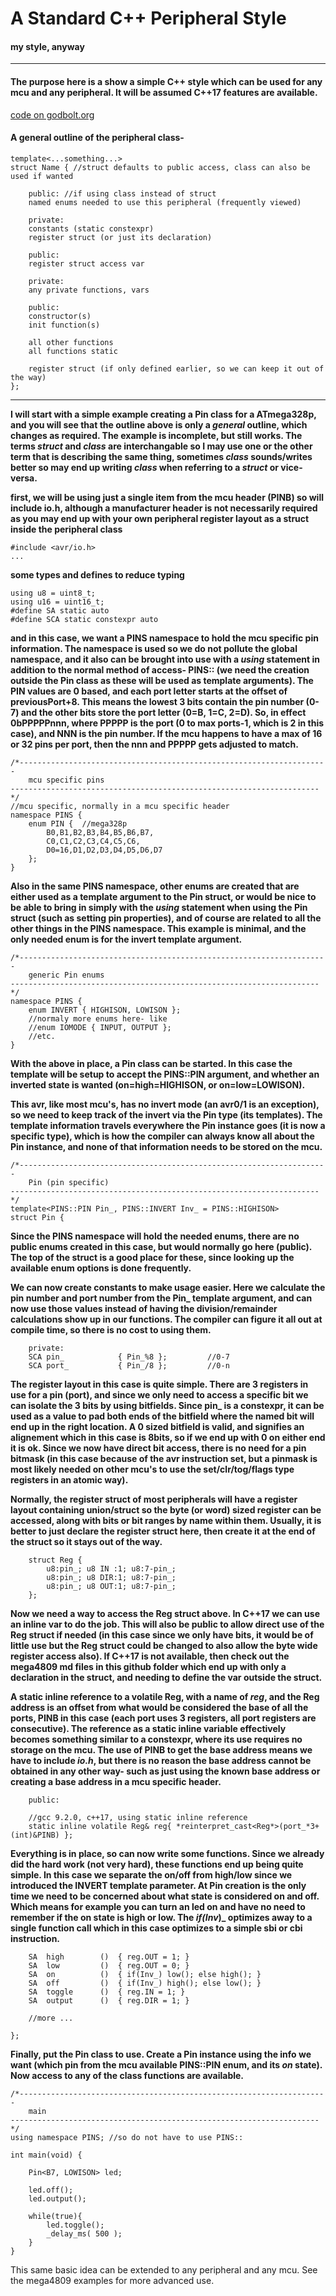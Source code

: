 # A Standard C++ Peripheral Style

#### my style, anyway
----------
#### The purpose here is a show a simple C++ style which can be used for any mcu and any peripheral. It will be assumed C++17 features are available.

[code on godbolt.org](https://godbolt.org/z/jbexW9)

#### A general outline of the peripheral class-

```
template<...something...>
struct Name { //struct defaults to public access, class can also be used if wanted

    public: //if using class instead of struct
    named enums needed to use this peripheral (frequently viewed)

    private:
    constants (static constexpr)
    register struct (or just its declaration)

    public:
    register struct access var
    
    private:
    any private functions, vars
    
    public:
    constructor(s)
    init function(s)

    all other functions
    all functions static
    
    register struct (if only defined earlier, so we can keep it out of the way)
};
```
----------
**I will start with a simple example creating a Pin class for a ATmega328p, and you will see that the outline above is only a _general_ outline, which changes as required. The example is incomplete, but still works. The terms _struct_ and _class_ are interchangable so I may use one or the other term that is describing the same thing, sometimes _class_ sounds/writes better so may end up writing _class_ when referring to a _struct_ or vice-versa.**


**first, we will be using just a single item from the mcu header (PINB) so will include io.h, although a manufacturer header is not necessarily required as you may end up with your own peripheral register layout as a struct inside the peripheral class**
```
#include <avr/io.h>
...
```
**some types and defines to reduce typing**
```
using u8 = uint8_t;
using u16 = uint16_t;
#define SA static auto
#define SCA static constexpr auto
```
**and in this case, we want a PINS namespace to hold the mcu specific pin information. The namespace is used so we do not pollute the global namespace, and it also can be brought into use with a _using_ statement in addition to the normal method of access- PINS:: (we need the creation outside the Pin class as these will be used as template arguments). The PIN values are 0 based, and each port letter starts at the offset of previousPort+8. This means the lowest 3 bits contain the pin number (0-7) and the other bits store the port letter (0=B, 1=C, 2=D). So, in effect 0bPPPPPnnn, where PPPPP is the port (0 to max ports-1, which is 2 in this case), and NNN is the pin number. If the mcu happens to have a max of 16 or 32 pins per port, then the nnn and PPPPP gets adjusted to match.**
```
/*---------------------------------------------------------------------
    mcu specific pins
---------------------------------------------------------------------*/
//mcu specific, normally in a mcu specific header
namespace PINS {
    enum PIN {  //mega328p
        B0,B1,B2,B3,B4,B5,B6,B7,
        C0,C1,C2,C3,C4,C5,C6,
        D0=16,D1,D2,D3,D4,D5,D6,D7
    };
}
```
**Also in the same PINS namespace, other enums are created that are either used as a template argument to the Pin struct, or would be nice to be able to bring in simply with the _using_ statement when using the Pin struct (such as setting pin properties), and of course are related to all the other things in the PINS namespace. This example is minimal, and the only needed enum is for the invert template argument.**
```
/*---------------------------------------------------------------------
    generic Pin enums
---------------------------------------------------------------------*/
namespace PINS {
    enum INVERT { HIGHISON, LOWISON };
    //normaly more enums here- like
    //enum IOMODE { INPUT, OUTPUT };
    //etc.
}
```
**With the above in place, a Pin class can be started. In this case the template will be setup to accept the PINS::PIN argument, and whether an inverted state is wanted (on=high=HIGHISON, or on=low=LOWISON).**

**This avr, like most mcu's, has no invert mode (an avr0/1 is an exception), so we need to keep track of the invert via the Pin type (its templates). The template information travels everywhere the Pin instance goes (it is now a specific type), which is how the compiler can always know all about the Pin instance, and none of that information needs to be stored on the mcu.**
```
/*---------------------------------------------------------------------
    Pin (pin specific)
---------------------------------------------------------------------*/
template<PINS::PIN Pin_, PINS::INVERT Inv_ = PINS::HIGHISON>
struct Pin {
```
**Since the PINS namespace will hold the needed enums, there are no public enums created in this case, but would normally go here (public). The top of the struct is a good place for these, since looking up the available enum options is done frequently.**

**We can now create constants to make usage easier. Here we calculate the pin number and port number from the Pin_ template argument, and can now use those values instead of having the division/remainder calculations show up in our functions. The compiler can figure it all out at compile time, so there is no cost to using them.**
```
    private:
    SCA pin_            { Pin_%8 };         //0-7
    SCA port_           { Pin_/8 };         //0-n         
````
**The register layout in this case is quite simple. There are 3 registers in use for a pin (port), and since we only need to access a specific bit we can isolate the 3 bits by using bitfields. Since pin_ is a constexpr, it can be used as a value to pad both ends of the bitfield where the named bit will end up in the right location. A 0 sized bitfield is valid, and signifies an alignement which in this case is 8bits, so if we end up with 0 on either end it is ok. Since we now have direct bit access, there is no need for a pin bitmask (in this case because of the avr instruction set, but a pinmask is most likely needed on other mcu's to use the set/clr/tog/flags type registers in an atomic way).**

**Normally, the register struct of most peripherals will have a register layout containing union/struct so the byte (or word) sized register can be accessed, along with bits or bit ranges by name within them. Usually, it is better to just declare the register struct here, then create it at the end of the struct so it stays out of the way.**
```
    struct Reg { 
        u8:pin_; u8 IN :1; u8:7-pin_; 
        u8:pin_; u8 DIR:1; u8:7-pin_;
        u8:pin_; u8 OUT:1; u8:7-pin_;
    };
```
**Now we need a way to access the Reg struct above. In C++17 we can use an inline var to do the job. This will also be public to allow direct use of the Reg struct if needed (in this case since we only have bits, it would be of little use but the Reg struct could be changed to also allow the byte wide register access also). If C++17 is not available, then check out the mega4809 md files in this github folder which end up with only a declaration in the struct, and needing to define the var outside the struct.**

**A static inline reference to a volatile Reg, with a name of _reg_, and the Reg address is an offset from what would be considered the base of all the ports, PINB in this case (each port uses 3 registers, all port registers are consecutive). The reference as a static inline variable effectively becomes something similar to a constexpr, where its use requires no storage on the mcu. The use of PINB to get the base address means we have to include _io.h_, but there is no reason the base address cannot be obtained in any other way- such as just using the known base address or creating a base address in a mcu specific header.**
```
    public:

    //gcc 9.2.0, c++17, using static inline reference
    static inline volatile Reg& reg{ *reinterpret_cast<Reg*>(port_*3+(int)&PINB) };
```
**Everything is in place, so can now write some functions. Since we already did the hard work (not very hard), these functions end up being quite simple. In this case we separate the on/off from high/low since we introduced the INVERT template parameter. At Pin creation is the only time we need to be concerned about what state is considered on and off. Which means for example you can turn an led on and have no need to remember if the on state is high or low. The _if(Inv_)_ optimizes away to a single function call which in this case optimizes to a simple sbi or cbi instruction.**
```
    SA  high        ()  { reg.OUT = 1; }  
    SA  low         ()  { reg.OUT = 0; } 
    SA  on          ()  { if(Inv_) low(); else high(); }  
    SA  off         ()  { if(Inv_) high(); else low(); }    
    SA  toggle      ()  { reg.IN = 1; }
    SA  output      ()  { reg.DIR = 1; }

    //more ...

};
```
**Finally, put the Pin class to use. Create a Pin instance using the info we want (which pin from the mcu available PINS::PIN enum, and its _on_ state). Now access to any of the class functions are available.**
```
/*---------------------------------------------------------------------
    main
---------------------------------------------------------------------*/
using namespace PINS; //so do not have to use PINS::

int main(void) {

    Pin<B7, LOWISON> led;

    led.off();
    led.output();

    while(true){
        led.toggle();
        _delay_ms( 500 );
    }
}

```


This same basic idea can be extended to any peripheral and any mcu. See the mega4809 examples for more advanced use.
